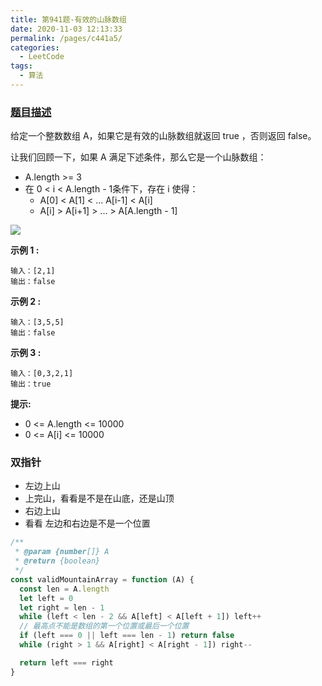 ```yaml
---
title: 第941题-有效的山脉数组
date: 2020-11-03 12:13:33
permalink: /pages/c441a5/
categories:
  - LeetCode
tags:
  - 算法
---
```


### [题目描述](https://leetcode-cn.com/problems/valid-mountain-array/)

给定一个整数数组 A，如果它是有效的山脉数组就返回 <span class="span-shadow" >true</span> ，否则返回 <span class="span-shadow" >false</span>。

让我们回顾一下，如果 A 满足下述条件，那么它是一个山脉数组：

- <span class="span-shadow" >A.length >= 3</span>
- 在 <span class="span-shadow" >0 < i < A.length - 1</span>条件下，存在 i 使得：
  - <span class="span-shadow" >A[0] < A[1] < ... A[i-1] < A[i]</span>
  - <span class="span-shadow" >A[i] > A[i+1] > ... > A[A.length - 1]</span>

<img src="https://cdn.jsdelivr.net/gh/xiaojun996/CDN/images/leetcode/hint_valid_mountain_array.png" />

<!-- more -->

**示例 1 :**

```
输入：[2,1]
输出：false
```

**示例 2 :**

```
输入：[3,5,5]
输出：false
```

**示例 3 :**

```
输入：[0,3,2,1]
输出：true
```

**提示:**

- <span class="span-shadow">0 <= A.length <= 10000</span>
- <span class="span-shadow">0 <= A[i] <= 10000</span>

### 双指针

- 左边上山
- 上完山，看看是不是在山底，还是山顶
- 右边上山
- 看看 左边和右边是不是一个位置

```JavaScript
/**
 * @param {number[]} A
 * @return {boolean}
 */
const validMountainArray = function (A) {
  const len = A.length
  let left = 0
  let right = len - 1
  while (left < len - 2 && A[left] < A[left + 1]) left++
  // 最高点不能是数组的第一个位置或最后一个位置
  if (left === 0 || left === len - 1) return false
  while (right > 1 && A[right] < A[right - 1]) right--

  return left === right
}
```
